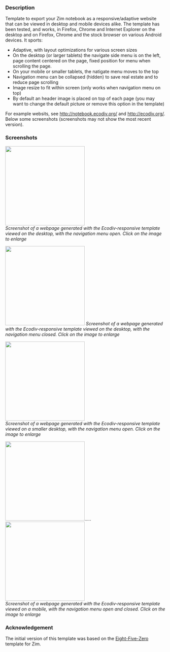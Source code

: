 ### Description
Template to export your Zim notebook as a responsive/adaptive website that can be viewed in desktop and mobile devices alike. The template has been tested, and works, in Firefox, Chrome and Internet Explorer on the desktop and on Firefox, Chrome and the stock browser on various Android devices. It sports:

* Adaptive, with layout optimizations for various screen sizes
* On the desktop (or larger tablets) the navigate side menu is on the left, page content centered on the page, fixed position for menu when scrolling the page.
* On your mobile or smaller tablets, the natigate menu moves to the top
* Navigation menu can be collapsed (hidden) to save real estate and to reduce page scrolling
* Image resize to fit within screen (only works when navigation menu on top)
* By default an header image is placed on top of each page (you may want to change the default picture or remove this option in the template)

For example websits, see http://notebook.ecodiv.org/ and http://ecodiv.org/. Below some screenshots (screenshots may not show the most recent version).

### Screenshots

<a href="https://pvanb.files.wordpress.com/2014/11/wide-screen-with-menu.png"><img src="http://ecodiv.org/files/8814/1068/4774/screenshot_Ecodiv-responsive_on_Desktop_-_open_menu.png" height=250></a>  
_Screenshot of a webpage generated with the Ecodiv-responsive template viewed on the desktop, with the navigation menu open. Click on the image to enlarge_  

<a href="https://pvanb.files.wordpress.com/2014/11/wide-screen-without-menu.png"><img src="http://ecodiv.org/files/7614/1068/4770/screenshot_Ecodiv-responsive_on_Desktop_-_closed_menu.png" height=250></a>  _Screenshot of a webpage generated with the Ecodiv-responsive template viewed on the desktop, with the navigation menu closed. Click on the image to enlarge_ 

<a href="https://pvanb.files.wordpress.com/2014/11/screenshot-from-2014-11-05-140016.png"><img src="http://ecodiv.org/files/8814/1068/4774/screenshot_Ecodiv-responsive_on_Desktop_-_open_menu.png" height=250></a>  
_Screenshot of a webpage generated with the Ecodiv-responsive template viewed on a smaller desktop, with the navigation menu open. Click on the image to enlarge_  

<a href="https://pvanb.files.wordpress.com/2014/11/ecodiv-responsive-on-mobile-with-open-menu.png"><img src="http://ecodiv.org/files/6214/1068/4779/screenshot_Ecodiv-responsive_on_mobile_-_open_menu.png" height=250></a>.....
<a href="https://pvanb.files.wordpress.com/2014/11/ecodiv-responsive-on-mobile-with-closed-menu.png"><img src="http://ecodiv.org/files/3014/1068/4777/screenshot_Ecodiv-responsive_on_mobile_-_closed_menu.png" height=250></a>  
_Screenshot of a webpage generated with the Ecodiv-responsive template viewed on a mobile, with the navigation menu open and closed. Click on the image to enlarge_  

### Acknowledgement
The initial version of this template was based on the [Eight-Five-Zero](https://github.com/jrm4/Eight-Five-Zero) template for Zim.
